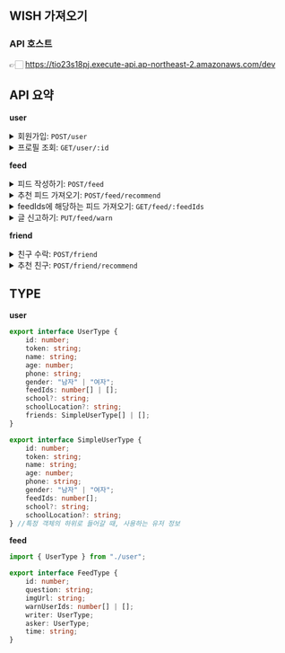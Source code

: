 ## WISH 가져오기

### API 호스트
👉🏻 https://tio23s18pj.execute-api.ap-northeast-2.amazonaws.com/dev

## API 요약

**user**  
<details>
<summary>회원가입: <code>POST/user</code></summary>

```ts
req
//Omit<UserType, 'id'| 'feedIds'| 'friends'>

interface req {
    token: string;
    name: string;
    age: number;
    phone: string;
    gender: "남자" | "여자";
    school?: string;
    schoolLocation?: string;
}

res

interface res {
    id: number
}

```
</details>

<details>
<summary>프로필 조회: <code>GET/user/:id</code></summary>

```ts

res
//UserType
interface res {
    id: number;
    token: string;
    name: string;
    age: number;
    phone: string;
    gender: "남자" | "여자";
    feedIds: number[];
    school?: string;
    schoolLocation?: string;
    friends: SimpleUserType[];
}
```
</details>
  
**feed**
<details>
<summary>피드 작성하기: <code>POST/feed</code></summary>

```ts

req
//Omit<FeedType, 'imgUrl' | 'id' | 'warnUserIds' | 'time'>

interface req {
    question: string;
    writer: SimpleUserType;
    asker: SimpleUserType;
}

res

interface res {
  id: number,
  imgUrl: string
}

```


</details>


<details>
<summary>추천 피드 가져오기: <code>POST/feed/recommend</code></summary>

```ts

req

interface req {
    userInfo: {
      school?: string;
      schoolLocation?: string;
      friends: SimpleUserType[];
  },
  lastFeedId?: number
}

res
// FeedType[] 
interface res {
    id: number;
    question: string;
    imgUrl: string;
    time: string;
    warnUserIds: number[];
    
    writer: SimpleUserType;
    asker: SimpleUserType;
}[]

```
</details>

<details>
<summary>feedIds에 해당하는 피드 가져오기: <code>GET/feed/:feedIds</code></summary>

```ts

res
// FeedType[]
interface res {
    id: number;
    question: string;
    imgUrl: string;
    time: string;
    warnUserIds: number[];
    
    writer: SimpleUserType;
    asker: SimpleUserType;
}[]

```
</details>

<details>
<summary>글 신고하기: <code>PUT/feed/warn</code></summary>

```ts

req

interface req {
    userId: number
    feedId: number
}


res

```
</details>
  
**friend**  

<details>
<summary>친구 수락: <code>POST/friend</code></summary>

```ts

req

interface req {
    user: SimpleUserType
    targetUser: SimpleUserType
}


res

```
</details>

<details>
<summary>추천 친구: <code>POST/friend/recommend</code></summary>

```ts

req

interface req {
    phoneList: string[];
    school?: string;
    schoolLocation?: string;
    friendIds?: number[];
}


res
//SimpleUserType[]

interface res {
    id: number;
    token: string;
    name: string;
    age: number;
    phone: string;
    gender: "남자" | "여자";
    feedIds: number[];
    school?: string;
    schoolLocation?: string;
}[]

```
</details>


## TYPE

**user**

```ts
export interface UserType {
    id: number;
    token: string;
    name: string;
    age: number;
    phone: string;
    gender: "남자" | "여자";
    feedIds: number[] | [];
    school?: string;
    schoolLocation?: string;
    friends: SimpleUserType[] | [];
}

export interface SimpleUserType {
    id: number;
    token: string;
    name: string;
    age: number;
    phone: string;
    gender: "남자" | "여자";
    feedIds: number[];
    school?: string;
    schoolLocation?: string;
} //특정 객체의 하위로 들어갈 때, 사용하는 유저 정보
```

**feed**

```ts
import { UserType } from "./user";

export interface FeedType {
    id: number;
    question: string;
    imgUrl: string;
    warnUserIds: number[] | [];
    writer: UserType;
    asker: UserType;
    time: string;
}
```


